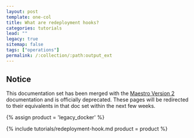 ```yaml
---
layout: post
template: one-col
title: What are redeployment hooks?
categories: tutorials
lead: ""
legacy: true
sitemap: false
tags: ["operations"]
permalink: /:collection/:path:output_ext
---
```


## Notice
<div class="notice notice-warning"><p>This documentation set has been merged with the <a href="/maestro/">Maestro Version 2</a> documentation and is officially deprecated. These pages will be redirected to their equivalents in that doc set within the next few weeks.</p></div>

{% assign product = 'legacy_docker' %}

{% include tutorials/redeployment-hook.md product = product %}
